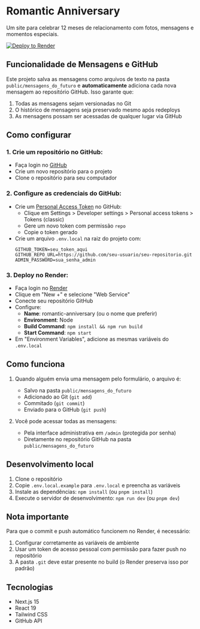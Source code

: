 # Romantic Anniversary

Um site para celebrar 12 meses de relacionamento com fotos, mensagens e momentos especiais.

[![Deploy to Render](https://render.com/images/deploy-to-render-button.svg)](https://render.com/deploy)

## Funcionalidade de Mensagens e GitHub

Este projeto salva as mensagens como arquivos de texto na pasta `public/mensagens_do_futuro` e **automaticamente** adiciona cada nova mensagem ao repositório GitHub. Isso garante que:

1. Todas as mensagens sejam versionadas no Git
2. O histórico de mensagens seja preservado mesmo após redeploys
3. As mensagens possam ser acessadas de qualquer lugar via GitHub

## Como configurar

### 1. Crie um repositório no GitHub:
   - Faça login no [GitHub](https://github.com/)
   - Crie um novo repositório para o projeto
   - Clone o repositório para seu computador

### 2. Configure as credenciais do GitHub:
   - Crie um [Personal Access Token](https://github.com/settings/tokens) no GitHub:
     - Clique em Settings > Developer settings > Personal access tokens > Tokens (classic)
     - Gere um novo token com permissão `repo`
     - Copie o token gerado
   - Crie um arquivo `.env.local` na raiz do projeto com:
     ```
     GITHUB_TOKEN=seu_token_aqui
     GITHUB_REPO_URL=https://github.com/seu-usuario/seu-repositorio.git
     ADMIN_PASSWORD=sua_senha_admin
     ```

### 3. Deploy no Render:
   - Faça login no [Render](https://render.com/)
   - Clique em "New +" e selecione "Web Service"
   - Conecte seu repositório GitHub
   - Configure:
     - **Name**: romantic-anniversary (ou o nome que preferir)
     - **Environment**: Node
     - **Build Command**: `npm install && npm run build`
     - **Start Command**: `npm start`
   - Em "Environment Variables", adicione as mesmas variáveis do `.env.local`

## Como funciona

1. Quando alguém envia uma mensagem pelo formulário, o arquivo é:
   - Salvo na pasta `public/mensagens_do_futuro`
   - Adicionado ao Git (`git add`)
   - Commitado (`git commit`)
   - Enviado para o GitHub (`git push`)

2. Você pode acessar todas as mensagens:
   - Pela interface administrativa em `/admin` (protegida por senha)
   - Diretamente no repositório GitHub na pasta `public/mensagens_do_futuro`

## Desenvolvimento local

1. Clone o repositório
2. Copie `.env.local.example` para `.env.local` e preencha as variáveis
3. Instale as dependências: `npm install` (ou `pnpm install`)
4. Execute o servidor de desenvolvimento: `npm run dev` (ou `pnpm dev`)

## Nota importante

Para que o commit e push automático funcionem no Render, é necessário:
1. Configurar corretamente as variáveis de ambiente
2. Usar um token de acesso pessoal com permissão para fazer push no repositório
3. A pasta `.git` deve estar presente no build (o Render preserva isso por padrão)

## Tecnologias

- Next.js 15
- React 19
- Tailwind CSS
- GitHub API 